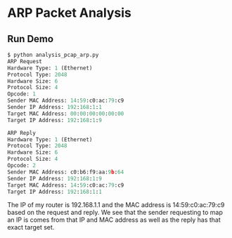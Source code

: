 # ARP Packet Analysis
## Run Demo
```python
$ python analysis_pcap_arp.py
ARP Request
Hardware Type: 1 (Ethernet)
Protocol Type: 2048
Hardware Size: 6
Protocol Size: 4
Opcode: 1
Sender MAC Address: 14:59:c0:ac:79:c9
Sender IP Address: 192:168:1:1
Target MAC Address: 00:00:00:00:00:00
Target IP Address: 192:168:1:9

ARP Reply
Hardware Type: 1 (Ethernet)
Protocol Type: 2048
Hardware Size: 6
Protocol Size: 4
Opcode: 2
Sender MAC Address: c0:b6:f9:aa:9b:64
Sender IP Address: 192:168:1:9
Target MAC Address: 14:59:c0:ac:79:c9
Target IP Address: 192:168:1:1
```

The IP of my router is 192.168.1.1 and the MAC address is 14:59:c0:ac:79:c9 based on
the request and reply. We see that the sender requesting to map an IP is comes from
that IP and MAC address as well as the reply has that exact target set.